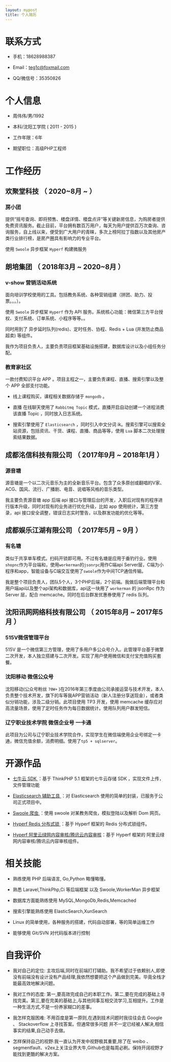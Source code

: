 ```yaml
---
layout: mypost
title: 个人简历
---
```


# 联系方式

- 手机：18628988387

- Email：teg1c@foxmail.com

- QQ/微信号：35350826

# 个人信息

- 周伟伟/男/1992

- 本科/沈阳工学院 ( 2011 - 2015 )

- 工作年限：6年

- 期望职位：高级PHP工程师



# 工作经历

## 欢聚堂科技 （ 2020~8月 ~  ）

### 房小团

提供“摇号查询、即将预售、楼盘详情、楼盘点评”等关键新房信息，为购房者提供免费资讯服务。截止目前，平台拥有数百万用户，每天为用户提供百万次查询、咨询服务，自上线以来，便受到广大用户的青睐，多次上榜阿拉丁指数以及其他房产类行业排行榜，是房产圈具有影响力的专业平台。

使用 `Swoole` 异步框架 `Hyperf` 构建微服务

## 朗培集团 （ 2018年3月 ~ 2020~8月 ）

### v-show 营销活动系统

面向培训学校使用的工具。包括教务系统、各种营销组建（拼团、助力、投票。。。）。

使用 `Swoole` 异步框架 `Hyperf` 作为 API 服务。系统核心功能：微信第三方平台授权、支付系统、订单系统、小程序等等。。

同时用到了 异步延时队列(redis)、定时任务、协程、Redis + Lua (并发防止商品超卖)  等组件。

我作为项目负责人，主要负责项目框架基础设施搭建，数据库设计以及小组任务分配。

### 教育家社区

一款付费知识平台 APP 。项目主程之一，主要负责课程、直播、搜索引擎以及整个 APP 全部支付功能。

- 线上课程购买，课程相关数据存储于 `mongodb` 。

- 直播 在线聊天使用了 `Rabbitmq Topic` 模式，直播开启自动创建一个进程消费该直播 Topic ，同时放入日志系统。

- 搜索引擎使用了 `Elasticsearch` ，同时引入中文分词 ik。搜索引擎可以搜索全站资源，包括资讯、干货、课程、直播、商品等等，使用 `Lua` 脚本二次处理搜索结果数据。

## 成都洺信科技有限公司 （ 2017年9月 ~ 2018年1月 ）

### 源音塘

源音塘是一个以二次元音乐为主的全新音乐平台。包含了众多原创或翻唱的V家、ACG、国风、流行、广播剧、电音、说唱等风格的音乐类型。

我主要负责源音塘 app 后端 api 接口与管理后台的开发，入职后对现有的程序进行版本升级，同时对现有的业务进行优化升级，比如 app 使用统计，第三方登录，api 接口安全调整，错误日志实时警告，以及群发功能的优化等等。


## 成都娱乐江湖有限公司 （ 2017年5月 ~ 9月 ）

### 有名塘

类似于共享单车模式。扫码开锁即可用。不过有名塘是应用于垂钓行业。使用`shopnc`作为平台端和，使用`workerman`的`jsonrpc`用作C端api Server层，C端为小程序和app，智能设备与C端交互使用了`swoole`作为中间TCP通信传输。

我是整个项目负责人，团队5个人，3个PHP后端，2个前端。我做后端管理平台和用户端api以及整个api架构和数据库，api这一块用了 `workerman` 的 jsonRpc 作为 Server 层，配合 memcache。同时在后台群发优惠券使用了 redis 队列。


## 沈阳讯网网络科技有限公司 （ 2015年8月 ~ 2017年5月 ）

### 515V微信管理平台

515V 是一个微信第三方管理，使用了多用户多公众号介入。此管理平台基于微擎二次开发，本人独立搭建与二次开发。实现了用户使用微信和支付宝充值购买套餐。

### 沈阳移动 微信公众号

沈阳移动(公众号粉丝 `70W+` )在2016年第三季度由公司承接运营与技术开发，本人负责整个技术开发，旗下的车等我APP营销活动（新人注册分享送现金），或者类似分销功能，涉及二级分销。此项目使用 TP3 开发，使用 memcache 缓存应对高流量场景，使用了定时任务作为每日数据统计。使用队列用户群发短信。

### 辽宁职业技术学院 微信企业号 一卡通

此项目为公司与辽宁职业技术学院合作，实现学生在微信端使用企业号绑定一卡通，微信充值余额，消费明细。使用了`tp5 + sqlserver`。

# 开源作品

- [七牛云 SDK ](https://github.com/teg1c/thinkphp-qiniu-sdk)：基于 ThinkPHP 5.1 框架的七牛云存储 SDK ，实现文件上传，文件管理功能

- [Elasticsearch 辅助工具 ](https://github.com/teg1c/elasticSearch-laravel)：对 Elasticsearch 使用的简单的封装，已服务于公司正式项目中。

- [Swoole 爬虫 ](https://github.com/teg1c/zf_spider)：使用 swoole 对某教务爬虫，模拟登陆以及解析 Dom 网页。

- [Hyperf Redis 分布式锁 ](https://github.com/teg1c/hyperf-lock)：基于 Hyperf 框架的 Redis 分布式锁组件。
  
- [Hyperf 阿里云绿网内容审核/腾讯云内容审核](https://github.com/teg1c/security)：基于 Hyperf 框架的 阿里云绿网内容审核/腾讯云内容审核组件。


# 相关技能

- 熟练使用 PHP 后端语言, Go,Python 略懂略懂。

- 熟悉 Laravel,ThinkPhp,Ci 等后端框架 以及 Swoole,WorkerMan 异步框架

- 数据库方面能熟练使用 MySQL,MongoDb,Redis,Memcached

- 搜索引擎能熟练使用 ElasticSearch,XunSearch

- Linux 的简单使用，各种服务的搭建，代码自动部署，等的简单运维工作

- 能够使用 Git/SVN 对代码版本进行控制

# 自我评价

- 我对自己的定位: 主攻后端,同时在前端打打辅助。我不希望过于依赖别人,即使没有前端没有设计没有产品经理,我依然想要把这个产品做到完美。毕竟全栈才能最高效地解决问题。

- 我对工作的态度: 第一,要高效完成自己的本职工作。第二,要在完成的基础上寻找完美。第三,要在完美的基础上,与其他同事互相交流学习,互相提升。工作是一种生活方式,不是一份养家糊口的差事。

- 我怎样克服困难: 不用百度是第一原则,在遇到技术问题时我往往会去 Google 、 Stackoverflow 上寻找答案。但通常很多问题 并不一定已经被人解决,相信事实的结果,自己动手去做。

- 怎样保持自己的视野:我一直认为开发中视野极其重要,除了在 weibo 、segmentfault、v2ex上关注业界大牛,Github也是每周必刷。保持开阔视野才能找到更酷的解决方案。